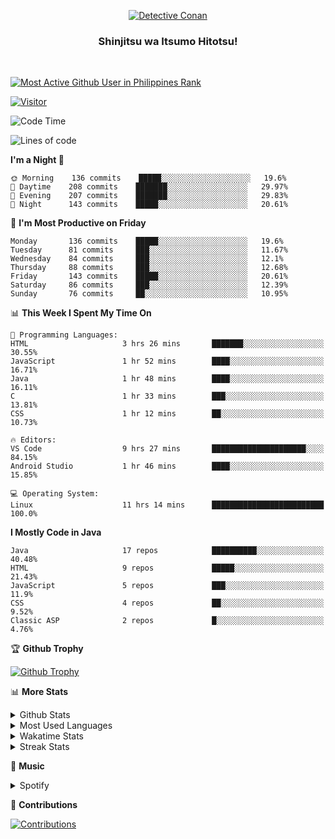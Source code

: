 <p align="center">
<a href="https://mrepol742.github.io">
  <img alt="Detective Conan" src="https://tenor.com/view/detective-detective-conan-anime-eyeglasses-gif-16507322.gif" /> 
  </a> 
  <h3 align="center">Shinjitsu wa Itsumo Hitotsu!</h3>
</p>
<br>

 
[![Most Active Github User in Philippines Rank](https://enibdhv97zm33sz.m.pipedream.net)](https://mrepol742.github.io)

[![Visitor](https://visitor-badge.glitch.me/badge?page_id=mrepol742)](https:/mrepol742.github.io)
<!--START_SECTION:waka-->
![Code Time](http://img.shields.io/badge/Code%20Time-311%20hrs%2042%20mins-blue)

![Lines of code](https://img.shields.io/badge/From%20Hello%20World%20I%27ve%20Written-169%20Thousand%20lines%20of%20code-blue)

**I'm a Night 🦉** 

```text
🌞 Morning    136 commits    █████░░░░░░░░░░░░░░░░░░░░   19.6% 
🌆 Daytime    208 commits    ███████░░░░░░░░░░░░░░░░░░   29.97% 
🌃 Evening    207 commits    ███████░░░░░░░░░░░░░░░░░░   29.83% 
🌙 Night      143 commits    █████░░░░░░░░░░░░░░░░░░░░   20.61%

```
📅 **I'm Most Productive on Friday** 

```text
Monday       136 commits    █████░░░░░░░░░░░░░░░░░░░░   19.6% 
Tuesday      81 commits     ███░░░░░░░░░░░░░░░░░░░░░░   11.67% 
Wednesday    84 commits     ███░░░░░░░░░░░░░░░░░░░░░░   12.1% 
Thursday     88 commits     ███░░░░░░░░░░░░░░░░░░░░░░   12.68% 
Friday       143 commits    █████░░░░░░░░░░░░░░░░░░░░   20.61% 
Saturday     86 commits     ███░░░░░░░░░░░░░░░░░░░░░░   12.39% 
Sunday       76 commits     ██░░░░░░░░░░░░░░░░░░░░░░░   10.95%

```


📊 **This Week I Spent My Time On** 

```text
💬 Programming Languages: 
HTML                     3 hrs 26 mins       ███████░░░░░░░░░░░░░░░░░░   30.55% 
JavaScript               1 hr 52 mins        ████░░░░░░░░░░░░░░░░░░░░░   16.71% 
Java                     1 hr 48 mins        ████░░░░░░░░░░░░░░░░░░░░░   16.11% 
C                        1 hr 33 mins        ███░░░░░░░░░░░░░░░░░░░░░░   13.81% 
CSS                      1 hr 12 mins        ██░░░░░░░░░░░░░░░░░░░░░░░   10.73%

🔥 Editors: 
VS Code                  9 hrs 27 mins       █████████████████████░░░░   84.15% 
Android Studio           1 hr 46 mins        ████░░░░░░░░░░░░░░░░░░░░░   15.85%

💻 Operating System: 
Linux                    11 hrs 14 mins      █████████████████████████   100.0%

```

**I Mostly Code in Java** 

```text
Java                     17 repos            ██████████░░░░░░░░░░░░░░░   40.48% 
HTML                     9 repos             █████░░░░░░░░░░░░░░░░░░░░   21.43% 
JavaScript               5 repos             ███░░░░░░░░░░░░░░░░░░░░░░   11.9% 
CSS                      4 repos             ██░░░░░░░░░░░░░░░░░░░░░░░   9.52% 
Classic ASP              2 repos             █░░░░░░░░░░░░░░░░░░░░░░░░   4.76%

```



<!--END_SECTION:waka-->


<p>

🏆 **Github Trophy**
  
<a href="https://mrepol742.github.io">
<img alt="Github Trophy" src="https://github-profile-trophy.vercel.app/?username=mrepol742&theme=gruvbox">
</a>
</p>

<p>

📊 **More Stats**
  
<details>
  <summary>Github Stats</summary>
  <br>
  <a href="https://mrepol742.github.io">
  <img alt="Github Stats" src="https://github-readme-stats.vercel.app/api?username=mrepol742&show_icons=true&include_all_commits=true&&count_private=true&theme=gruvbox">
</a>
</details> 
<details>
  <summary>Most Used Languages</summary>
  <br>
 <a href="https://mrepol742.github.io">
<img alt="Most Used Languages" src="https://github-readme-stats.vercel.app/api/top-langs/?username=mrepol742&layout=compact&include_all_commits=true&&count_private=true&langs_count=20&theme=gruvbox">
</a>
</details>

<details>
  <summary>Wakatime Stats</summary>
  <br>
<a href="https://mrepol742.github.io">
<img alt="Wakatime Stats" src="https://github-readme-stats.vercel.app/api/wakatime?username=mrepol742&layout=compact">
</a>
</details>

<details>
  <summary>Streak Stats</summary>
  <br>
<a href="https://mrepol742.github.io">
<img alt="Streak Stats" src="https://mrepol742-streak-stats.herokuapp.com/?user=mrepol742&theme=gruvbox">
</a>
</p>
</details>

<p>

  🎵 **Music**
  
  <details>
  <summary>Spotify</summary>
  <br>
<a href="https://mrepol742.github.io">
<img alt="Spotify" src="https://spotify-recently-played-readme.vercel.app/api?user=7xx9e7hwq1qyown0m4ut78pcz&count=10&unique=true">
</a>
</p>
</details>

<p>

📜 **Contributions**
  
<a href="https://mrepol742.github.io">
<img alt="Contributions" src="https://mrepol742-activity-graph.herokuapp.com/graph?username=mrepol742&bg_color=fffff0&color=708090&line=24292e&point=24292e&area=true&hide_border=true">
</a>
</p>
